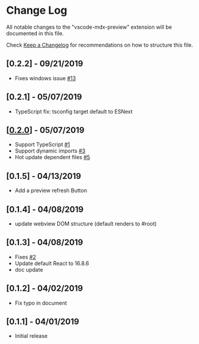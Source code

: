 # Change Log
All notable changes to the "vscode-mdx-preview" extension will be documented in this file.

Check [Keep a Changelog](http://keepachangelog.com/) for recommendations on how to structure this file.

## [0.2.2] - 09/21/2019
- Fixes windows issue [#13](https://github.com/xyc/vscode-mdx-preview/issues/13)

## [0.2.1] - 05/07/2019
- TypeScript fix: tsconfig target default to ESNext

## [[0.2.0](https://twitter.com/chxy/status/1125667121071964161)] - 05/07/2019
- Support TypeScript [#1](https://github.com/xyc/vscode-mdx-preview/issues/1)
- Support dynamic imports [#3](https://github.com/xyc/vscode-mdx-preview/pull/3)
- Hot update dependent files [#5](https://github.com/xyc/vscode-mdx-preview/issues/5)

## [0.1.5] - 04/13/2019
- Add a preview refresh Button

## [0.1.4] - 04/08/2019
- update webview DOM structure (default renders to #root)

## [0.1.3] - 04/08/2019
- Fixes [#2](https://github.com/xyc/vscode-mdx-preview/issues/2)
- Update default React to 16.8.6
- doc update

## [0.1.2] - 04/02/2019
- Fix typo in document

## [0.1.1] - 04/01/2019
- Initial release
